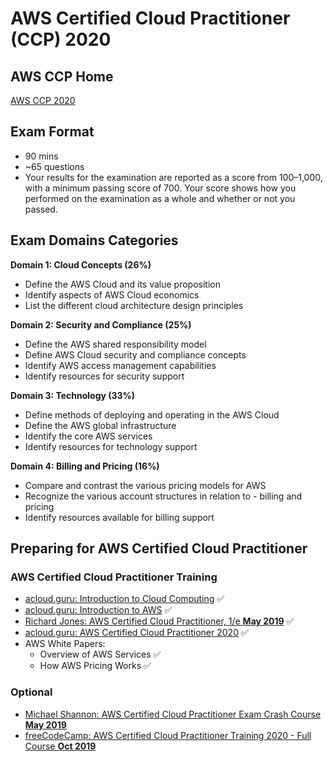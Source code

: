 # AWS Certified Cloud Practitioner (CCP) 2020

## AWS CCP Home
[AWS CCP 2020](https://aws.amazon.com/certification/certified-cloud-practitioner/)

## Exam Format
- 90 mins
- ~65 questions
- Your results for the examination are reported as a score from 100–1,000, with a minimum passing score of 700. Your score shows how you performed on the examination as a whole and whether or not you passed. 

## Exam Domains Categories
**Domain 1: Cloud Concepts (26%)**
- Define the AWS Cloud and its value proposition
- Identify aspects of AWS Cloud economics
- List the different cloud architecture design principles

**Domain 2: Security and Compliance (25%)**
- Define the AWS shared responsibility model
- Define AWS Cloud security and compliance concepts
- Identify AWS access management capabilities
- Identify resources for security support

**Domain 3: Technology (33%)**
- Define methods of deploying and operating in the AWS Cloud
- Define the AWS global infrastructure
- Identify the core AWS services
- Identify resources for technology support

**Domain 4: Billing and Pricing (16%)**
- Compare and contrast the various pricing models for AWS
- Recognize the various account structures in relation to - billing and pricing
- Identify resources available for billing support

## Preparing for AWS Certified Cloud Practitioner

### AWS Certified Cloud Practitioner Training
- [acloud.guru: Introduction to Cloud Computing](https://learn.acloud.guru/course/aws-technical-essentials/dashboard) ✅
- [acloud.guru: Introduction to AWS](https://learn.acloud.guru/course/aws-technical-essentials/dashboard) ✅
- [Richard Jones: AWS Certified Cloud Practitioner, 1/e **May 2019**](https://learning.oreilly.com/learning-paths/learning-path-aws/9780135940037/?autoplay=false) ✅
- [acloud.guru: AWS Certified Cloud Practitioner 2020](https://learn.acloud.guru/course/aws-certified-cloud-practitioner/dashboard) ✅
- AWS White Papers:
  + Overview of AWS Services ✅
  + How AWS Pricing Works ✅

### Optional
- [Michael Shannon: AWS Certified Cloud Practitioner Exam Crash Course **May 2019**](https://learning.oreilly.com/live-training/courses/aws-certified-cloud-practitioner-exam-crash-course/0636920260257/)
- [freeCodeCamp: AWS Certified Cloud Practitioner Training 2020 - Full Course **Oct 2019**](https://www.youtube.com/watch?v=3hLmDS179YE)